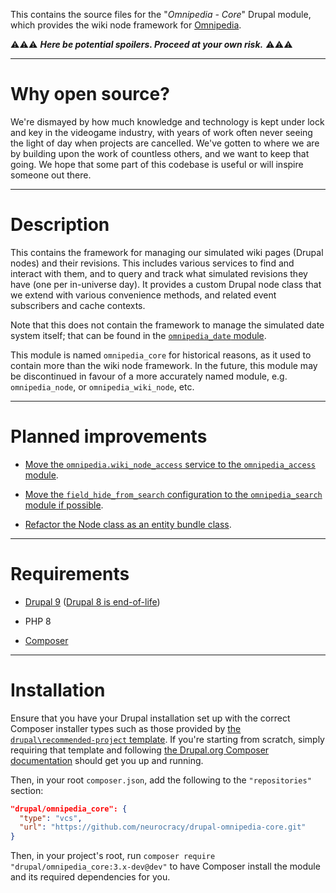 This contains the source files for the "*Omnipedia - Core*" Drupal module, which
provides the wiki node framework for [Omnipedia](https://omnipedia.app/).

⚠️⚠️⚠️ ***Here be potential spoilers. Proceed at your own risk.*** ⚠️⚠️⚠️

----

# Why open source?

We're dismayed by how much knowledge and technology is kept under lock and key
in the videogame industry, with years of work often never seeing the light of
day when projects are cancelled. We've gotten to where we are by building upon
the work of countless others, and we want to keep that going. We hope that some
part of this codebase is useful or will inspire someone out there.

----

# Description

This contains the framework for managing our simulated wiki pages (Drupal nodes)
and their revisions. This includes various services to find and interact with
them, and to query and track what simulated revisions they have (one per
in-universe day). It provides a custom Drupal node class that we extend with
various convenience methods, and related event subscribers and cache contexts.

Note that this does not contain the framework to manage the simulated date
system itself; that can be found in the [`omnipedia_date`
module](https://github.com/neurocracy/drupal-omnipedia-date).

This module is named `omnipedia_core` for historical reasons, as it used to
contain more than the wiki node framework. In the future, this module may be
discontinued in favour of a more accurately named module, e.g.
`omnipedia_node`, or `omnipedia_wiki_node`, etc.

----

# Planned improvements

* [Move the `omnipedia.wiki_node_access` service to the `omnipedia_access` module](https://github.com/neurocracy/drupal-omnipedia-core/issues/3).

* [Move the `field_hide_from_search` configuration to the `omnipedia_search` module if possible](https://github.com/neurocracy/drupal-omnipedia-core/issues/2).

* [Refactor the Node class as an entity bundle class](https://github.com/neurocracy/drupal-omnipedia-core/issues/4).

----

# Requirements

* [Drupal 9](https://www.drupal.org/download) ([Drupal 8 is end-of-life](https://www.drupal.org/psa-2021-11-30))

* PHP 8

* [Composer](https://getcomposer.org/)

----

# Installation

Ensure that you have your Drupal installation set up with the correct Composer
installer types such as those provided by [the `drupal\recommended-project`
template](https://www.drupal.org/docs/develop/using-composer/starting-a-site-using-drupal-composer-project-templates#s-drupalrecommended-project).
If you're starting from scratch, simply requiring that template and following
[the Drupal.org Composer
documentation](https://www.drupal.org/docs/develop/using-composer/starting-a-site-using-drupal-composer-project-templates)
should get you up and running.

Then, in your root `composer.json`, add the following to the `"repositories"`
section:

```json
"drupal/omnipedia_core": {
  "type": "vcs",
  "url": "https://github.com/neurocracy/drupal-omnipedia-core.git"
}
```

Then, in your project's root, run `composer require
"drupal/omnipedia_core:3.x-dev@dev"` to have Composer install the module and its
required dependencies for you.
